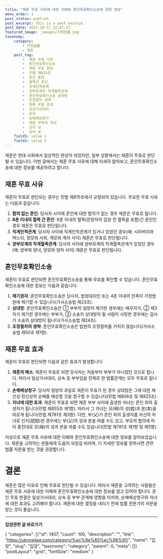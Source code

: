 ```yaml
---
title: "재혼 무효 사유에 대한 이해와 혼인무효확인소송에 관한 정보"
menu_order: 1
post_status: publish
post_excerpt: This is a post excerpt
post_date: 2023-10-11 22:47:37
featured_image: _images/가정법률.png
taxonomy:
    category:
        - 가정법률
        - 재혼
    post_tag:
        -  재혼 무효 사유
        -  혼인무효확인소송
        -  재혼 무효 판단
        -  민법 제815조
        -  혼인 합의
        -  혈족간 혼인
        -  직계인척관계
        -  양부모계의 직계혈족관계
        -  혼인무효확인소송 상대방
        -  조정절차 생략
        -  재혼 무효 효과
        -  일상가사대리
        -  상속
        -  손해배상청구
        -  재혼 부부의 자녀
        -  모의 성
        -  모의 본
    field1: value 1
    field2: value 2
---
```




재혼은 현대 사회에서 일상적인 현상이 되었지만, 일부 상황에서는 재혼이 무효로 판단될 수 있습니다. 이번 글에서는 재혼 무효 사유에 대해 자세히 알아보고, 혼인무효확인소송에 대한 정보를 제공하려고 합니다.

## 재혼 무효 사유

재혼이 무효로 판단되는 경우는 민법 제815조에서 규정되어 있습니다. 주요한 무효 사유는 다음과 같습니다:

1. **합의 없는 혼인**: 당사자 사이에 혼인에 대한 합의가 없는 경우 재혼은 무효로 됩니다.
2. **8촌 이내의 혈족 간 혼인**: 8촌 이내의 혈족(친양자의 입양 전 혈족을 포함)간 혼인인 경우 재혼은 무효로 판단됩니다.
3. **직계인척관계**: 당사자 사이에 직계인척관계가 있거나 있었던 경우(예: 시아버지와 며느리, 장모와 사위, 계모와 계자 사이) 재혼은 무효로 판단됩니다.
4. **양부모계의 직계혈족관계**: 당사자 사이에 양부모계의 직계혈족관계가 있었던 경우(예: 양부와 양녀, 양모와 양자 사이) 재혼은 무효로 판단됩니다.

## 혼인무효확인소송

재혼이 무효로 판단되면 혼인무효확인소송을 통해 무효를 확인할 수 있습니다. 혼인무효확인소송에 대한 정보는 다음과 같습니다:

1. **제기권자**: 혼인무효확인소송은 당사자, 법정대리인 또는 4촌 이내의 친족이 가정법원에 제기할 수 있습니다(가사소송법 제23조).
2. **상대방**: 혼인무효확인소송은 ① 부부의 일방이 제기한 경우에는 배우자가, ② 제3자가 제기한 경우에는 부부가, ③ 소송의 상대방이 될 사람이 사망한 경우에는 검사가 소송의 상대방이 됩니다(가사소송법 제24조).
3. **조정절차의 생략**: 혼인무효확인소송은 법원의 조정절차를 거치지 않습니다(가사소송법 제50조 제1항).

## 재혼 무효 효과

재혼이 무효로 판단되면 다음과 같은 효과가 발생합니다:

1. **재혼의 해소**: 재혼이 무효로 되면 당사자는 처음부터 부부가 아니었던 것으로 됩니다. 따라서 일상가사대리, 상속 등 부부임을 전제로 한 법률관계는 모두 무효로 됩니다.
2. **손해배상청구**: 당사자 일방의 과실로 재혼이 무효가 된 경우 상대방은 그에 대한 재산상·정신상의 손해를 배상할 것을 청구할 수 있습니다(민법 제806조 및 제825조).
3. **자녀에 대한 효과**: 재혼이 무효로 되면 재혼 부부 사이에 출생한 자녀는 혼인 외의 출생자가 됩니다(민법 제855조 제1항). 따라서 그 자녀는 모(母)의 성(姓)과 본(本)을 따르게 됩니다(민법 제781조 제3항). 다만, 부(父)가 혼인 외의 출생자를 자신의 자녀로 인지(認知)한 경우에는 부(父)의 성과 본을 따를 수도 있고, 부모의 합의에 따라 종전대로 모(母)의 성과 본을 따를 수도 있습니다(민법 제781조 제1항 및 제5항).

이상으로 재혼 무효 사유에 대한 이해와 혼인무효확인소송에 대한 정보를 알아보았습니다. 재혼을 고려하는 분들에게 도움이 되었길 바라며, 더 자세한 정보를 원하시면 관련 법률 자문을 받는 것을 권장합니다.

# 결론

재혼은 많은 이유로 인해 무효로 판단될 수 있습니다. 따라서 재혼을 고려하는 사람들은 재혼 무효 사유에 대한 이해와 혼인무효확인소송에 대한 정보를 알고 있어야 합니다. 혼인 무효 판결은 일상가사대리, 상속 등 부부 관계에 영향을 미치며, 손해배상청구와 자녀에 대한 효과도 고려해야 합니다. 재혼에 대한 결정을 내리기 전에 법률 전문가의 자문을 받는 것이 좋습니다.


<!-- wp:separator -->
<hr class="wp-block-separator has-alpha-channel-opacity"/>
<!-- /wp:separator -->
<!-- wp:group {"backgroundColor":"base","layout":{"type":"constrained"}} -->
<div class="wp-block-group has-base-background-color has-background">
<!-- wp:paragraph {"align":"center","fontSize":"large"} -->
<p class="has-text-align-center has-large-font-size"><strong>입양관련 글 바로가기</strong></p>
<!-- /wp:paragraph -->

<!-- wp:latest-posts -->
{
"categories": [{"id": 1407, "count": 100, "description": "", "link": "https://uknowlaw.com/category/%ec%9e%85%ec%96%91/", "name": "입양", "slug": "입양", "taxonomy": "category", "parent": 0, "meta": []}
"postLayout": "grid",
"fontSize": "medium"
}
<!-- /wp:latest-posts -->

</div>
<!-- /wp:group -->
    